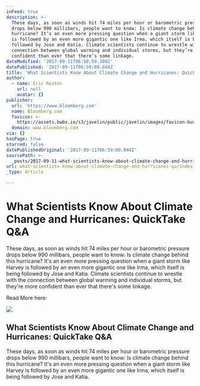 ```yaml
---
inFeed: true
description: >-
  These days, as soon as winds hit 74 miles per hour or barometric pressure
  drops below 990 millibars, people want to know: Is climate change behind this
  hurricane? It’s an even more pressing question when a giant storm like Harvey
  is followed by an even more gigantic one like Irma, which itself is being
  followed by Jose and Katia. Climate scientists continue to wrestle with the
  connection between global warming and individual storms, but they’re more
  confident than ever that there’s some linkage.
dateModified: '2017-09-11T06:58:59.380Z'
datePublished: '2017-09-11T06:59:00.044Z'
title: 'What Scientists Know About Climate Change and Hurricanes: QuickTake Q&A'
author:
  - name: Eric Roston
    url: null
    avatar: {}
publisher:
  url: 'https://www.bloomberg.com'
  name: Bloomberg.com
  favicon: >-
    https://assets.bwbx.io/s3/javelin/public/javelin/images/favicon-business-4b63d80936.png
  domain: www.bloomberg.com
via: {}
hasPage: true
starred: false
datePublishedOriginal: '2017-09-11T06:59:00.044Z'
sourcePath: >-
  _posts/2017-09-11-what-scientists-know-about-climate-change-and-hurricanes-qu.md
url: what-scientists-know-about-climate-change-and-hurricanes-qu/index.html
_type: Article

---
```

# What Scientists Know About Climate Change and Hurricanes: QuickTake Q&A

These days, as soon as winds hit 74 miles per hour or barometric pressure drops below 990 millibars, people want to know: Is climate change behind this hurricane? It's an even more pressing question when a giant storm like Harvey is followed by an even more gigantic one like Irma, which itself is being followed by Jose and Katia. Climate scientists continue to wrestle with the connection between global warming and individual storms, but they're more confident than ever that there's some linkage.

Read More here:

<article style=""><img src="https://assets.bwbx.io/images/users/iqjWHBFdfxIU/izX5cgpq7C_A/v1/1200x818.jpg" /><h1>What Scientists Know About Climate Change and Hurricanes: QuickTake Q&amp;A</h1><p>These days, as soon as winds hit 74 miles per hour or barometric pressure drops below 990 millibars, people want to know: Is climate change behind this hurricane? It's an even more pressing question when a giant storm like Harvey is followed by an even more gigantic one like Irma, which itself is being followed by Jose and Katia.</p></article>